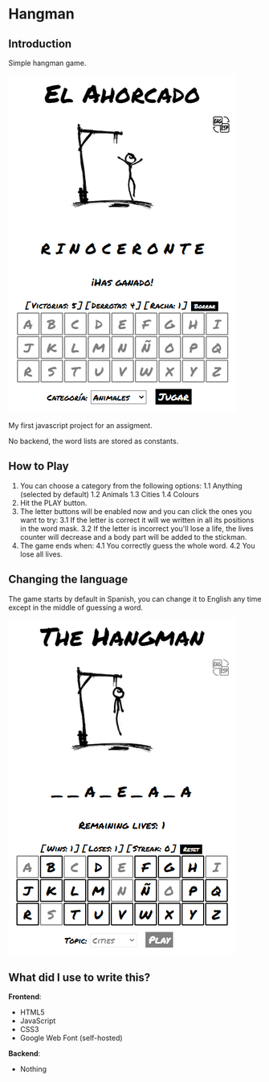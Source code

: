 # Hangman
## Introduction
Simple hangman game.

![Preview (Spanish)](https://github.com/angelaconde/hangman/blob/master/preview01.png)

My first javascript project for an assigment.

No backend, the word lists are stored as constants. 

## How to Play
1. You can choose a category from the following options:
1.1 Anything (selected by default)
1.2 Animals
1.3 Cities
1.4 Colours
2. Hit the PLAY button.
3. The letter buttons will be enabled now and you can click the ones you want to try:
3.1 If the letter is correct it will we written in all its positions in the word mask.
3.2 If the letter is incorrect you'll lose a life, the lives counter will decrease and a body part will be added to the stickman.
4. The game ends when:
4.1 You correctly guess the whole word.
4.2 You lose all lives.

## Changing the language
The game starts by default in Spanish, you can change it to English any time except in the middle of guessing a word.

![Preview (English)](https://github.com/angelaconde/hangman/blob/master/preview02.png)

## What did I use to write this? 
**Frontend**:
* HTML5
* JavaScript
* CSS3
* Google Web Font (self-hosted)

**Backend**:
* Nothing